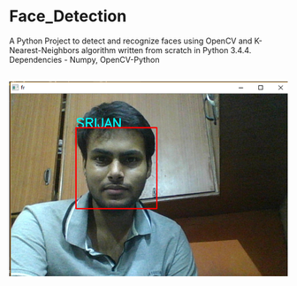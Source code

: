 # Face_Detection
A Python Project to detect and recognize faces using OpenCV and K-Nearest-Neighbors algorithm written from scratch in Python 3.4.4.
<br />
Dependencies - Numpy, OpenCV-Python
<br /><br />

![alt text](https://github.com/srijannnd/Face_Detection/blob/master/my_face.png)

